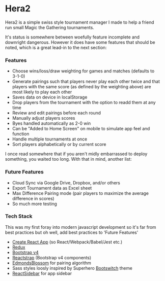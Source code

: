 # Hera2
Hera2 is a simple swiss style tournament manager I made to help a friend run small Magic the Gathering tournaments.

It's status is somewhere between woefully feature incomplete and downright dangerous.
However it does have some features that should be noted, which is a great lead-in to the next section:

### Features
* Choose wins/loss/draw weighting for games and matches (defaults to 3-1-0)
* Generate pairings such that players never play each other twice and that players with the same score (as defined by the weighting above) are most likely to play each other
* Saves data on device in localStorage
* Drop players from the tournament with the option to readd them at any time
* Review and edit pairings before each round
* Manually adjust players scores
* Byes handled automatically as 2-0 win
* Can be "Added to Home Screen" on mobile to simulate app feel and function
* Handle multiple tournaments at once
* Sort players alphabetically or by current score


I once read somewhere that if you aren't midly embarrassed to deploy something, you waited too long. With that in mind, another list:
### Future Features
* Cloud Sync via Google Drive, Dropbox, and/or others
* Export Tournament data as Excel sheet
* Max Difference Pairing mode (pair players to maximize the average difference in scores)
* So much more testing


### Tech Stack
This was my first foray into modern javascript development so it's far from best practices but oh well, add best practices to 'Future Features'
* [Create React App](https://github.com/facebookincubator/create-react-app) (so React/Webpack/Babel/Jest etc.)
* [Redux](http://redux.js.org/)
* [Bootstrap v4](https://v4-alpha.getbootstrap.com/)
* [Reactstrap](https://github.com/reactstrap/reactstrap) (Bootstrap v4 components)
* [EdmondsBlossom](https://github.com/mattkrick/EdmondsBlossom) for pairing algorithm
* Sass styles loosly inspired by Superhero [Bootswitch](https://bootswatch.com) theme
* [ReactSidebar](https://github.com/balloob/react-sidebar) for app sidebar

